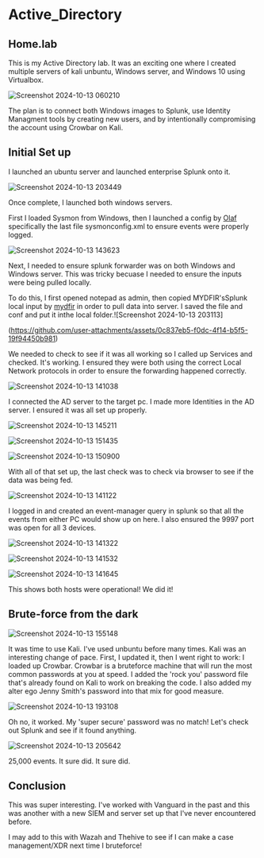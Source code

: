 # Active_Directory

## Home.lab

This is my Active Directory lab. It was an exciting one where I created multiple servers of kali unbuntu, Windows server, and Windows 10 using Virtualbox. 

![Screenshot 2024-10-13 060210](https://github.com/user-attachments/assets/75a72af0-cc86-4e76-afb5-138337ae061c)

The plan is to connect both Windows images to Splunk, use Identity Managment tools by creating new users, and by intentionally compromising the account using Crowbar on Kali.


## Initial Set up

I launched an ubuntu server and launched enterprise Splunk onto it. 

![Screenshot 2024-10-13 203449](https://github.com/user-attachments/assets/468f5300-87f3-4110-a208-6b1c571ab646)

Once complete, I launched both windows servers. 

First I loaded Sysmon from Windows, then I launched a config by [Olaf](https://github.com/olafhartong/sysmon-modular) specifically the last file sysmonconfig.xml to ensure events were properly logged.

![Screenshot 2024-10-13 143623](https://github.com/user-attachments/assets/e98b1026-61f6-4db4-92bb-5078e9861446)

Next, I needed to ensure splunk forwarder was on both Windows and Windows server. This was tricky becuase I needed to ensure the inputs were being pulled locally.

To do this, I first opened notepad as admin, then copied MYDFIR'sSplunk local input by [mydfir](https://www.youtube.com/@MyDFIR) in order to pull data into server. I saved the file and conf and put it inthe local folder.![Screenshot 2024-10-13 203113]

(https://github.com/user-attachments/assets/0c837eb5-f0dc-4f14-b5f5-19f94450b981)

We needed to check to see if it was all working so I called up Services and checked. It's working. I ensured they were both using the correct Local Network protocols in order to ensure the forwarding happened correctly.

![Screenshot 2024-10-13 141038](https://github.com/user-attachments/assets/3a143343-c4a7-47a7-8bdd-b7be8dd00328)

I connected the AD server to the target pc. I made more Identities in the AD server. I ensured it was all set up properly.

![Screenshot 2024-10-13 145211](https://github.com/user-attachments/assets/9c693684-1625-41cb-84d5-7face13035a1)

![Screenshot 2024-10-13 151435](https://github.com/user-attachments/assets/f7e996d7-8d30-45b9-ad58-74e19e7c4f5a)

![Screenshot 2024-10-13 150900](https://github.com/user-attachments/assets/012bee5b-4ad0-4279-8f33-8662723fd823)

With all of that set up, the last check was to check via browser to see if the data was being fed.

![Screenshot 2024-10-13 141122](https://github.com/user-attachments/assets/7d69cec4-6ec2-40b5-bb74-26d45404b319)

I logged in and created an event-manager query in splunk so that all the events from either PC would show up on here. I also ensured the 9997 port was open for all 3 devices.

![Screenshot 2024-10-13 141322](https://github.com/user-attachments/assets/0073b645-ed7d-4334-9273-4b3314837ff0)

![Screenshot 2024-10-13 141532](https://github.com/user-attachments/assets/e80ffabd-dfb2-4fde-82bb-2f703b4f2b3b)

![Screenshot 2024-10-13 141645](https://github.com/user-attachments/assets/0b3c196e-2e86-4cf9-a0bb-7c13ef373fbd)

This shows both hosts were operational! We did it!

## Brute-force from the dark

![Screenshot 2024-10-13 155148](https://github.com/user-attachments/assets/57a14b77-c5e0-4c17-8657-3e0d419b0709)

It was time to use Kali. I've used unbuntu before many times. Kali was an interesting change of pace. First, I updated it, then I went right to work: I loaded up Crowbar. Crowbar is a bruteforce machine that will run the most common passwords at you at speed. I added the 'rock you' password file that's already found on Kali to work on breaking the code. I also added my alter ego Jenny Smith's password into that mix for good measure.

![Screenshot 2024-10-13 193108](https://github.com/user-attachments/assets/6a6b7046-64ef-4859-97a7-067d3d53f6e1)

Oh no, it worked. My 'super secure' password was no match! Let's check out Splunk and see if it found anything.

![Screenshot 2024-10-13 205642](https://github.com/user-attachments/assets/d78252c1-6f59-409f-97f3-c22e8db929fb)

25,000 events. It sure did. It sure did.

## Conclusion

This was super interesting. I've worked with Vanguard in the past and this was another with a new SIEM and server set up that I've never encountered before. 

I may add to this with Wazah and Thehive to see if I can make a case management/XDR next time I bruteforce!

